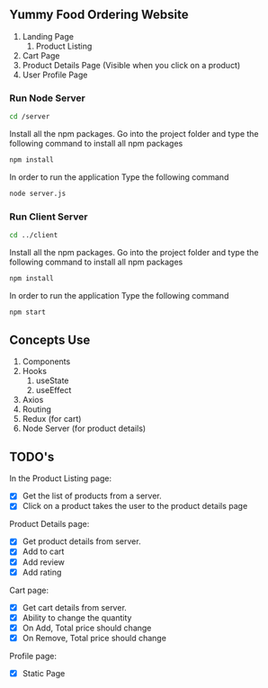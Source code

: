 ## Yummy Food Ordering Website

1. Landing Page
   1. Product Listing
2. Cart Page
3. Product Details Page (Visible when you click on a product)
4. User Profile Page

### **Run Node Server**
```bash
cd /server
```
Install all the npm packages. Go into the project folder and type the following command to install all npm packages
```bash
npm install
```
In order to run the application Type the following command
```bash
node server.js
```

### **Run Client Server**
```bash
cd ../client
```
Install all the npm packages. Go into the project folder and type the following command to install all npm packages
```bash
npm install
```
In order to run the application Type the following command
```bash
npm start
```

## Concepts Use

1. Components
2. Hooks
   1. useState
   2. useEffect
3. Axios
4. Routing
5. Redux (for cart)
6. Node Server (for product details)


## TODO's

In the Product Listing page:
- [x] Get the list of products from a server.  
- [x] Click on a product takes the user to the product details page

Product Details page:
- [x] Get product details from server. 
- [x] Add to cart
- [x] Add review
- [x] Add rating

Cart page:
- [x] Get cart details from server. 
- [x] Ability to change the quantity
- [x] On Add, Total price should change
- [x] On Remove, Total price should change

Profile page:
- [x] Static Page